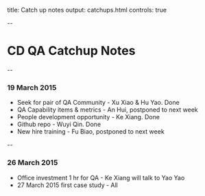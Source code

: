 title: Catch up notes
output: catchups.html
controls: true

--

# CD QA Catchup Notes

--

### 19 March 2015

* Seek for pair of QA Community - Xu Xiao & Hu Yao. Done
* QA Capability items & metrics - An Hui, postponed to next week
* People development opportunity - Ke Xiang. Done
* Github repo - Wuyi Qin. Done
* New hire training - Fu Biao, postponed to next week

--

### 26 March 2015

* Office investment 1 hr for QA - Ke Xiang will talk to Yao Yao
* 27 March 2015 first case study - All

